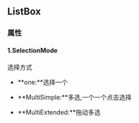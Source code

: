 ## ListBox

### 属性

#### 1.SelectionMode

选择方式

- **one:**选择一个

- **MultiSimple:**多选,一个一个点击选择

- **MultiExtended:**拖动多选

